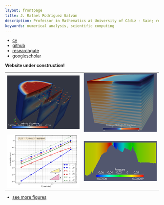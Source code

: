 ```yaml
---
layout: frontpage
title: J. Rafael Rodríguez Galván
description: Professor in Mathematics at University of Cádiz - Sain; research in numerical analysis
keywords: numerical analysis, scientific computing
---
```


<div class="navbar">
  <div class="navbar-inner">
      <ul class="nav">
          <li><a href="{{ BASE_PATH }}/assets/curriculum-research-en.pdf">cv</a></li>
          <li><a href="https://github.com/rrgalvan">github</a></li>
          <li><a href="https://www.researchgate.net/profile/J_Rafael_Galvan">researchgate</a></li>
          <li><a href="https://scholar.google.com/citations?user=uFldLV4AAAAJ">googlescholar</a></li>
      </ul>
  </div>
</div>

**Website under construction!**

<table class="wide">
<tr>
  <td class="left">
    <!-- <a href="pages/publpics/iplotCorr.html"> -->
        <img src="assets/publpics/113138803.png" alt="" title="Velocity flow 3D"/>
    <!-- </a> -->
  </td>
  <td class="right">
    <!-- <a href="pages/publpics/tian2016_fig4.html"> -->
        <img src="assets/publpics/211-1-str_ustab.png" alt="Stokes 3D (P2,P1,P1)-P1 unstability" title="Stokes 3D (P2,P1,P1)-P1 unstability"/>
    <!-- </a> -->
  </td>
</tr>
<tr>
  <td class="left">
    <!-- <a href="pages/publpics/samplemixups_fig7.html"> -->
        <img src="assets/publpics/22-1-vstab.png" alt="(P2,P2)-P1 vertical stabilization" title="Convergence orders (P2,P2)-P1 v-stab"/>
    <!-- </a> -->
  </td>
  <td class="right">
    <!-- <a href="pages/publpics/isletc6_fig4.html"> -->
        <img src="assets/publpics/gibraltar-pressure-2d.png" alt="Gibraltar Strait pressure" title="Gibraltar strait pressure"/>
    <!-- </a> -->
  </td>
</tr>
</table>

<div class="navbar">
  <div class="navbar-inner">
      <ul class="nav">
          <li><a href="morefigs.html">see more figures</a></li>
      </ul>
  </div>
</div>
